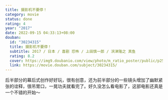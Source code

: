 ```yaml
---
title: 摄影机不要停！
category: movie
status: done
rating: 4
year: "2017"
date: 2022-09-15 04:33:13+08:00
douban:
  id: "30234315"
  title: 摄影机不要停！
  subtitle: 2017 / 日本 / 喜剧 恐怖 / 上田慎一郎 / 滨津隆之 真鱼
  rating: 8.2
  cover: https://img9.doubanio.com/view/photo/m_ratio_poster/public/p2541824676.jpg
  link: https://movie.douban.com/subject/30234315/
---
```


后半部分的幕后式创作好好玩，很有创意，还为前半部分的一些镜头增加了幽默紧张的诠释，很吊胃口，一晃功夫就看完了。好久没怎么看电影了，这部电影还真是一个不错的开始～
